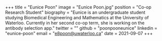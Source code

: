 +++
title = "Eunice Poon"
image = "Eunice Poon.jpg"
position = "Co-op Research Student"
biography = "Eunice is an undergraduate student studying Biomedical Engineering and Mathematics at the University of Waterloo. Currently in her second co-op term, she is working on the antibody selection app."
twitter = ""
github = "poonpooneunice"
linkedin = "eunice-poon"
email = "e8poon@uwaterloo.ca"
date = 2021-09-07
+++